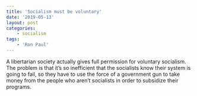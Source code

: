 ```yaml
---
title: 'Socialism must be voluntary'
date: '2019-05-13'
layout: post
categories:
    - socialism
tags:
    - 'Ron Paul'
---
```


A libertarian society actually gives full permission for voluntary socialism. The problem is that it’s so inefficient that the socialists know their system is going to fail, so they have to use the force of a government gun to take money from the people who aren’t socialists in order to subsidize their programs.